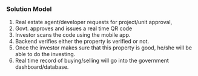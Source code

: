 ### Solution Model
1. Real estate agent/developer requests for project/unit approval,
2. Govt. approves and issues a real time QR code
3. Investor scans the code using the mobile app.
4. Backend verifies either the property is verified or not.
5. Once the investor makes sure that this property is good, he/she will be able to do the investing.
6. Real time record of buying/selling will go into the government dashboard/database.
